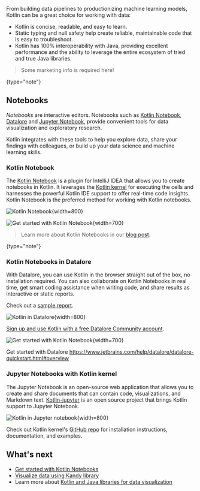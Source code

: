 [//]: # (title: Kotlin for data analysis)

From building data pipelines to productionizing machine learning models, Kotlin can be a great choice for 
working with data:
* Kotlin is concise, readable, and easy to learn.
* Static typing and null safety help create reliable, maintainable code that is easy to troubleshoot. 
* Kotlin has 100% interoperability with Java, providing excellent performance and the ability to leverage the entire ecosystem of tried and true Java libraries.

> Some marketing info is required here!
> 
{type="note"}

## Notebooks

_Notebooks_ are interactive editors. Notebooks such as [Kotlin Notebook](https://plugins.jetbrains.com/plugin/16340-kotlin-notebook),  [Datalore](http://jetbrains.com/datalore)
and [Jupyter Notebook](https://jupyter.org/), provide convenient tools for data visualization and exploratory research.

Kotlin integrates with these tools to help you explore data, share your findings with 
colleagues, or build up your data science and machine learning skills.

### Kotlin Notebook

The [Kotlin Notebook](https://plugins.jetbrains.com/plugin/16340-kotlin-notebook) is a plugin for IntelliJ IDEA that
allows you to create notebooks in Kotlin. It leverages the [Kotlin kernel](#jupyter-kotlin-kernel) for executing the
cells and harnesses the powerful Kotlin IDE support to offer real-time code insights. Kotlin Notebook is the preferred method
for working with Kotlin notebooks.

![Kotlin Notebook](kotlin-notebook.png){width=800}

![Get started with Kotlin Notebook](multiplatform-create-project-button.png){width=700}

> Learn more about Kotlin Notebooks in our [blog post](https://blog.jetbrains.com/kotlin/2023/07/introducing-kotlin-notebook/).
> 
{type="note"}

### Kotlin Notebooks in Datalore

With Datalore, you can use Kotlin in the browser straight out of the box, no installation required.
You can also collaborate on Kotlin Notebooks in real time,
get smart coding assistance when writing code, and share results as interactive or static reports.

Check out a [sample report](https://datalore.jetbrains.com/view/report/9YLrg20eesVX2cQu1FKLiZ).

![Kotlin in Datalore](kotlin-datalore.png){width=800}

[Sign up and use Kotlin with a free Datalore Community account](https://datalore.jetbrains.com/).

![Get started with Kotlin Notebook](multiplatform-create-project-button.png){width=700}

Get started with Datalore https://www.jetbrains.com/help/datalore/datalore-quickstart.html#overview

### Jupyter Notebooks with Kotlin kernel

The Jupyter Notebook is an open-source web application
that allows you to create and share documents that can contain code,
visualizations, and Markdown text. 
[Kotlin-jupyter](https://github.com/Kotlin/kotlin-jupyter) is an open source project that brings Kotlin 
support to Jupyter Notebook. 

![Kotlin in Jupyter notebook](kotlin-jupyter-kernel.png){width=800}

Check out Kotlin kernel's [GitHub repo](https://github.com/Kotlin/kotlin-jupyter) for installation 
instructions, documentation, and examples.

## What's next

* [Get started with Kotlin Notebooks]()
* [Visualize data using Kandy library]()
* Learn more about [Kotlin and Java libraries for data visualization](data-science-libraries.md)